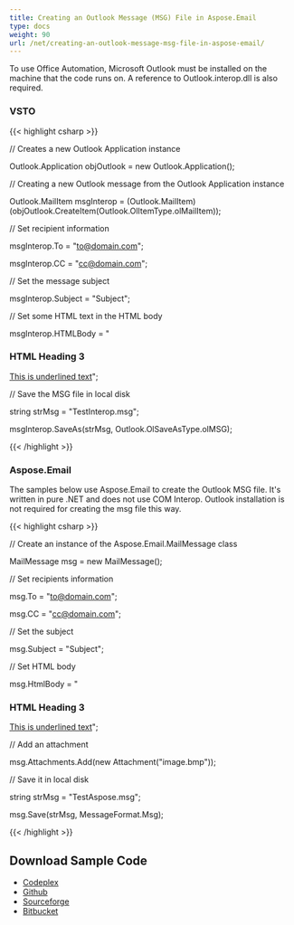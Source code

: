 ```yaml
---
title: Creating an Outlook Message (MSG) File in Aspose.Email
type: docs
weight: 90
url: /net/creating-an-outlook-message-msg-file-in-aspose-email/
---
```



To use Office Automation, Microsoft Outlook must be installed on the machine that the code runs on. A reference to Outlook.interop.dll is also required.
### **VSTO**
{{< highlight csharp >}}

 // Creates a new Outlook Application instance

Outlook.Application objOutlook = new Outlook.Application();

// Creating a new Outlook message from the Outlook Application instance

Outlook.MailItem msgInterop = (Outlook.MailItem)(objOutlook.CreateItem(Outlook.OlItemType.olMailItem));

// Set recipient information

msgInterop.To = "to@domain.com";

msgInterop.CC = "cc@domain.com";

// Set the message subject

msgInterop.Subject = "Subject";

// Set some HTML text in the HTML body

msgInterop.HTMLBody = "<h3>HTML Heading 3</h3> <u>This is underlined text</u>";

// Save the MSG file in local disk

string strMsg = "TestInterop.msg";

msgInterop.SaveAs(strMsg, Outlook.OlSaveAsType.olMSG);


{{< /highlight >}}
### **Aspose.Email**
The samples below use Aspose.Email to create the Outlook MSG file. It's written in pure .NET and does not use COM Interop. Outlook installation is not required for creating the msg file this way.

{{< highlight csharp >}}

 // Create an instance of the Aspose.Email.MailMessage class

MailMessage msg = new MailMessage();

// Set recipients information

msg.To = "to@domain.com";

msg.CC = "cc@domain.com";

// Set the subject

msg.Subject = "Subject";

// Set HTML body

msg.HtmlBody = "<h3>HTML Heading 3</h3> <u>This is underlined text</u>";

// Add an attachment

msg.Attachments.Add(new Attachment("image.bmp"));

// Save it in local disk

string strMsg = "TestAspose.msg";

msg.Save(strMsg, MessageFormat.Msg);

{{< /highlight >}}
## **Download Sample Code**
- [Codeplex](https://asposevsto.codeplex.com/downloads/get/772940)
- [Github](https://github.com/asposemarketplace/Aspose_for_VSTO/releases/download/5/Creating.an.Outlook.Message.MSG.File.Aspose.Email.zip)
- [Sourceforge](https://github.com/aspose-email/Aspose.Email-for-.NET/releases/download/AsposeEmailVsVSTOv1.1/Creating.an.Outlook.Message.MSG.File.Aspose.Email.zip)
- [Bitbucket](https://bitbucket.org/asposemarketplace/aspose-for-vsto/downloads/Creating%20an%20Outlook%20Message%20\(MSG\)%20File%20\(Aspose.Email\).zip)
